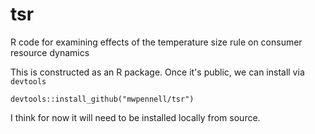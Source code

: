 # tsr
R code for examining effects of the temperature size rule on consumer
resource dynamics

This is constructed as an R package. Once it's public, we can install
via `devtools`
```
devtools::install_github("mwpennell/tsr")
```
I think for now it will need to be installed locally from source.




